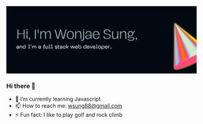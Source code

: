 <img width="1000px" src="Banner.JPG" align="center" alt="GitHub Banner" />

### Hi there 👋

- 🌱 I’m currently learning Javascript
- 📫 How to reach me: wsung88@gmail.com
- ⚡ Fun fact: I like to play golf and rock climb


<!--
**CrimpyCode/CrimpyCode** is a ✨ _special_ ✨ repository because its `README.md` (this file) appears on your GitHub profile.

Here are some ideas to get you started:

- 🔭 I’m currently working on ...
- 🌱 I’m currently learning ...
- 👯 I’m looking to collaborate on ...
- 🤔 I’m looking for help with ...
- 💬 Ask me about ...
- 📫 How to reach me: ...
- 😄 Pronouns: ...
- ⚡ Fun fact: ...
-->
